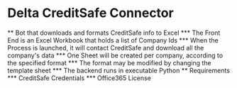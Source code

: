 # Delta CreditSafe Connector
** Bot that downloads and formats CreditSafe info to Excel
*** The Front End is an Excel Workbook that holds a list of Company Ids 
*** When the Process is launched, it will contact CreditSafe and download all the company's data
*** One Sheet will be created per company, according to the specified format
*** The format may be modified by changing the template sheet
*** The backend runs in executable Python
** Requirements
*** CreditSafe Credentials
*** Office365 License

